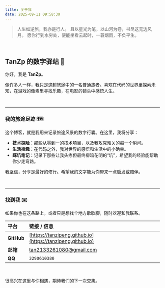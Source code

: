 ```yaml
---
title: 关于我
date: 2025-09-11 09:58:30
---
```


> 人生如逆旅，我亦是行人。
> 且以星光为笔，以山河为卷，书尽这无边风月。
> 愿你行到水穷处，便能坐看云起时，一蓑烟雨，不负平生。

<br>

## **TanZp** 的数字驿站 👋

你好，我是 **TanZp**。

像许多人一样，我只是这趟旅途中的一名普通旅者。喜欢在代码的世界里探索未知，在游戏的像素里寻找乐趣，在电影的镜头中感悟人生。

<br>

---

### 我的旅途足迹 🗺️

这个博客，就是我用来记录旅途风景的数字行囊。在这里，我将分享：

* **技术探险**：那些从零到一的技术项目，以及我攻克难关的每一个瞬间。
* **生活拾趣**：在代码之外，我对世界的感悟和生活中的小确幸。
* **踩坑笔记**：记录下那些让我头疼但最终柳暗花明的“坑”，希望我的经验能帮助你少走弯路。

我坚信，分享是最好的修行。希望我的文字能为你带来一点启发或陪伴。

<br>

---

### 找到我 ✉️

如果你也在这条路上，或者只是想找个地方歇歇脚，随时欢迎和我联系。

| 平台 | 链接 / 信息 |
| :--- | :--- |
| **GitHub** | [https://tanzipeng.github.io](https://tanzipeng.github.io) |
| **邮箱** | [tan2133261080@gmail.com](mailto:tan2133261080@gmail.com) |
| **QQ** | `3290610380` |

<br>

很高兴在这里与你相遇，期待我们的下一次交集。